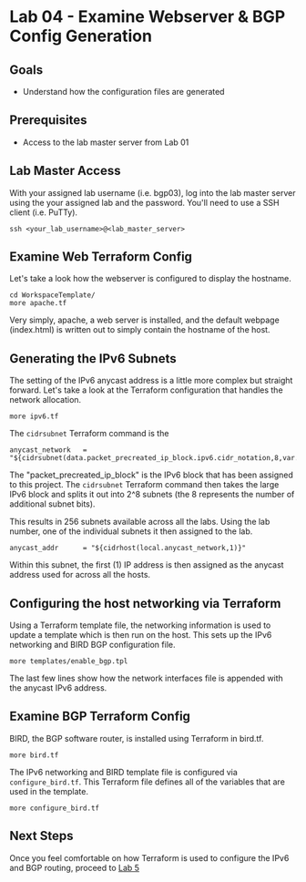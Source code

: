 # Lab 04 - Examine Webserver & BGP Config Generation

## Goals

* Understand how the configuration files are generated

## Prerequisites

* Access to the lab master server from Lab 01

## Lab Master Access

With your assigned lab username (i.e. bgp03), log into the lab master server using the your assigned lab and the password. You'll need to use a SSH client (i.e. PuTTy).

```
ssh <your_lab_username>@<lab_master_server>
```

## Examine Web Terraform Config

Let's take a look how the webserver is configured to display the hostname. 

```
cd WorkspaceTemplate/
more apache.tf
```

Very simply, apache, a web server is installed, and the default webpage (index.html) is written out to simply contain the hostname of the host.

## Generating the IPv6 Subnets

The setting of the IPv6 anycast address is a little more complex but straight forward. Let's take a look at the Terraform configuration that handles the network allocation.

```
more ipv6.tf
```

The ```cidrsubnet``` Terraform command is the 

```
anycast_network   = "${cidrsubnet(data.packet_precreated_ip_block.ipv6.cidr_notation,8,var.lab_number)}"
```
The "packet_precreated_ip_block" is the IPv6 block that has been assigned to this project. The ```cidrsubnet``` Terraform command then takes the large IPv6 block and splits it out into 2^8 subnets (the 8 represents the number of additional subnet bits).

This results in 256 subnets available across all the labs. Using the lab number, one of the individual subnets it then assigned to the lab.

```
anycast_addr      = "${cidrhost(local.anycast_network,1)}"
```
Within this subnet, the first (1) IP address is then assigned as the anycast address used for across all the hosts.

## Configuring the host networking via Terraform

Using a Terraform template file, the networking information is used to update a template which is then run on the host. This sets up the IPv6 networking and BIRD BGP configuration file.

```
more templates/enable_bgp.tpl
```

The last few lines show how the network interfaces file is appended with the anycast IPv6 address.


## Examine BGP Terraform Config

BIRD, the BGP software router, is installed using Terraform in bird.tf.
```
more bird.tf
```

The IPv6 networking and BIRD template file is configured via ```configure_bird.tf```. This Terraform file defines all of the variables that are used in the template.

```
more configure_bird.tf
```

## Next Steps

Once you feel comfortable on how Terraform is used to configure the IPv6 and BGP routing, proceed to [Lab 5](Lab05.md)
